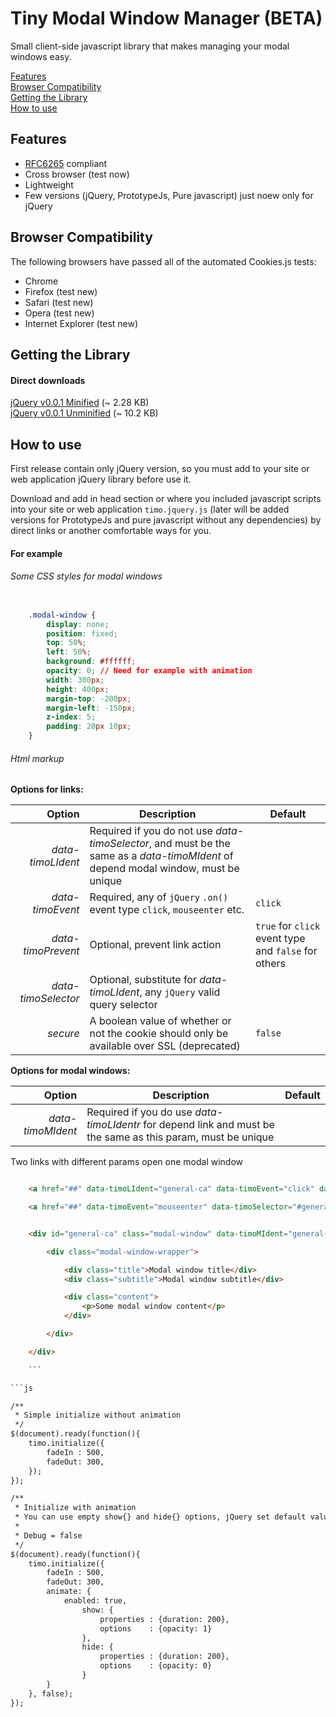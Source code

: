 # Tiny Modal Window Manager (BETA)

Small client-side javascript library that makes managing your modal windows easy.

[Features](#features)  
[Browser Compatibility](#browser-compatibility)  
[Getting the Library](#getting-the-library)  
[How to use](#how-to-use)

## Features
- [RFC6265](http://www.rfc-editor.org/rfc/rfc6265.txt) compliant
- Cross browser (test now)
- Lightweight
- Few versions (jQuery, PrototypeJs, Pure javascript) just noew only for jQuery

## Browser Compatibility
The following browsers have passed all of the automated Cookies.js tests:
- Chrome
- Firefox (test new)
- Safari (test new)
- Opera (test new)
- Internet Explorer (test new)

## Getting the Library
#### Direct downloads
[jQuery v0.0.1 Minified](https://raw.githubusercontent.com/evgv/timo/master/src/build/timo.jquery.min.js) (~ 2.28 KB)                          
[jQuery v0.0.1 Unminified](https://raw.githubusercontent.com/evgv/timo/master/src/build/timo.jquery.js) (~ 10.2 KB)


## How to use

First release contain only jQuery version, so you must add to your site or web application jQuery library before use it.

Download and add in head section or where you included javascript scripts into your site or web application `timo.jquery.js` (later will be added versions for PrototypeJs and pure javascript without any dependencies) by direct links or another comfortable ways for you.

#### For example

###### Some CSS styles for modal windows

```css

    .modal-window {
        display: none;
        position: fixed;
        top: 50%;
        left: 50%;
        background: #ffffff;
        opacity: 0; // Need for example with animation
        width: 300px;
        height: 400px;
        margin-top: -200px;
        margin-left: -150px;
        z-index: 5;
        padding: 20px 10px;
    }

```

###### Html markup

**Options for links:**

| Option                | Description                                                                  | Default      |
| --------------------: | ---------------------------------------------------------------------------- | ------------ |
| *data-timoLIdent*     | Required if you do not use *data-timoSelector*, and must be the same as a *data-timoMIdent* of depend modal window, must be unique |              |
| *data-timoEvent*      | Required, any of `jQuery` `.on()` event type `click`, `mouseenter` etc.        | `click`      |
| *data-timoPrevent*    | Optional, prevent link action                                                | `true` for `click` event type and `false` for others |
| *data-timoSelector*   | Optional, substitute for *data-timoLIdent*, any `jQuery` valid query selector                                   |      |
| *secure*              | A boolean value of whether or not the cookie should only be available over SSL  (deprecated)       | `false`     |

**Options for modal windows:**

| Option                | Description                                                                  | Default      |
| --------------------: | ---------------------------------------------------------------------------- | ------------ |
| *data-timoMIdent*     | Required if you do use *data-timoLIdentr* for depend link and must be the same as this param, must be unique |              |


Two links with different params open one modal window

```html

    <a href="##" data-timoLIdent="general-ca" data-timoEvent="click" data-timoPrevent="true" data-timoSelector="#general-ca-modal">Login</a>

    <a href="##" data-timoEvent="mouseenter" data-timoSelector="#general-ca">Login</a>


    <div id="general-ca" class="modal-window" data-timoMIdent="general-ca">

        <div class="modal-window-wrapper">

            <div class="title">Modal window title</div>
            <div class="subtitle">Modal window subtitle</div>

            <div class="content">
                <p>Some modal window content</p>
            </div>

        </div>

    </div>

    ```

```js

/**
 * Simple initialize without animation
 */
$(document).ready(function(){
    timo.initialize({
        fadeIn : 500,
        fadeOut: 300,
    });
});

/**
 * Initialize with animation
 * You can use empty show{} and hide{} options, jQuery set default values.
 *
 * Debug = false
 */
$(document).ready(function(){
    timo.initialize({
        fadeIn : 500,
        fadeOut: 300,
        animate: {
            enabled: true,
                show: {
                    properties : {duration: 200},
                    options    : {opacity: 1}
                },
                hide: {
                    properties : {duration: 200},
                    options    : {opacity: 0}
                }
        }
    }, false);
});


```

